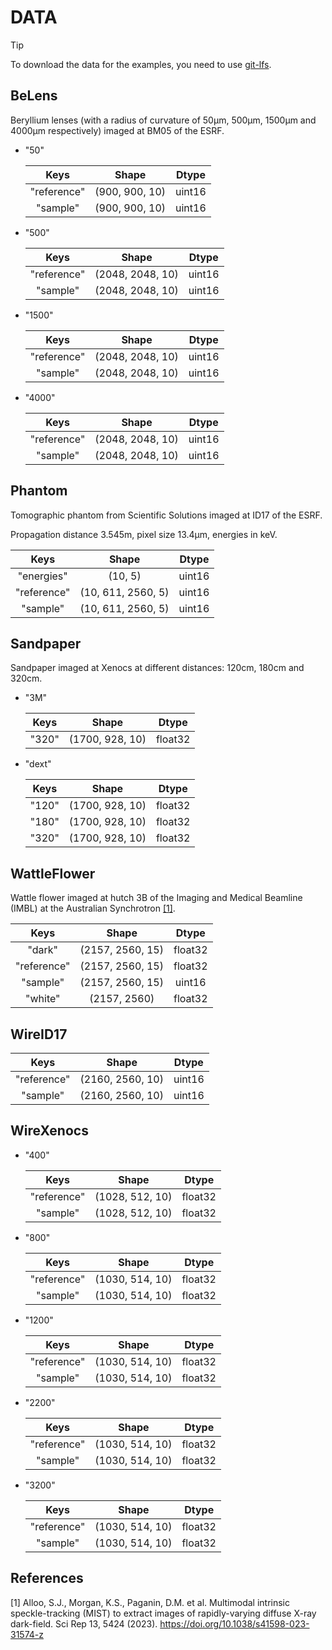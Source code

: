 # DATA

>[!TIP]
>To download the data for the examples, you need to use [git-lfs](https://git-lfs.com).

## BeLens

Beryllium lenses (with a radius of curvature of 50μm, 500μm, 1500μm and 4000μm respectively) imaged at BM05 of the ESRF.

* "50"

    |    Keys     |     Shape      | Dtype  |
    | :---------: | :------------: | :----: |
    | "reference" | (900, 900, 10) | uint16 |
    |  "sample"   | (900, 900, 10) | uint16 |

* "500"

    |    Keys     |      Shape       | Dtype  |
    | :---------: | :--------------: | :----: |
    | "reference" | (2048, 2048, 10) | uint16 |
    |  "sample"   | (2048, 2048, 10) | uint16 |

* "1500"

    |    Keys     |      Shape       | Dtype  |
    | :---------: | :--------------: | :----: |
    | "reference" | (2048, 2048, 10) | uint16 |
    |  "sample"   | (2048, 2048, 10) | uint16 |

* "4000"

    |    Keys     |      Shape       | Dtype  |
    | :---------: | :--------------: | :----: |
    | "reference" | (2048, 2048, 10) | uint16 |
    |  "sample"   | (2048, 2048, 10) | uint16 |

## Phantom

Tomographic phantom from Scientific Solutions imaged at ID17 of the ESRF.

Propagation distance 3.545m, pixel size 13.4μm, energies in keV.

|    Keys     |       Shape        | Dtype  |
| :---------: | :----------------: | :----: |
| "energies"  |      (10, 5)       | uint16 |
| "reference" | (10, 611, 2560, 5) | uint16 |
|  "sample"   | (10, 611, 2560, 5) | uint16 |

## Sandpaper

Sandpaper imaged at Xenocs at different distances: 120cm, 180cm and 320cm.

* "3M"

    | Keys  |      Shape      |  Dtype  |
    | :---: | :-------------: | :-----: |
    | "320" | (1700, 928, 10) | float32 |

* "dext"

    | Keys  |      Shape      |  Dtype  |
    | :---: | :-------------: | :-----: |
    | "120" | (1700, 928, 10) | float32 |
    | "180" | (1700, 928, 10) | float32 |
    | "320" | (1700, 928, 10) | float32 |

## WattleFlower

Wattle flower imaged at hutch 3B of the Imaging and Medical Beamline (IMBL) at the
Australian Synchrotron [[1]](#1).

|    Keys     |      Shape       |  Dtype  |
| :---------: | :--------------: | :-----: |
|   "dark"    | (2157, 2560, 15) | float32 |
| "reference" | (2157, 2560, 15) | float32 |
|  "sample"   | (2157, 2560, 15) | uint16  |
|   "white"   |   (2157, 2560)   | float32 |

## WireID17

|    Keys     |      Shape       | Dtype  |
| :---------: | :--------------: | :----: |
| "reference" | (2160, 2560, 10) | uint16 |
|  "sample"   | (2160, 2560, 10) | uint16 |

## WireXenocs

* "400"

    |    Keys     |      Shape      |  Dtype  |
    | :---------: | :-------------: | :-----: |
    | "reference" | (1028, 512, 10) | float32 |
    |  "sample"   | (1028, 512, 10) | float32 |

* "800"

    |    Keys     |      Shape      |  Dtype  |
    | :---------: | :-------------: | :-----: |
    | "reference" | (1030, 514, 10) | float32 |
    |  "sample"   | (1030, 514, 10) | float32 |

* "1200"

    |    Keys     |      Shape      |  Dtype  |
    | :---------: | :-------------: | :-----: |
    | "reference" | (1030, 514, 10) | float32 |
    |  "sample"   | (1030, 514, 10) | float32 |

* "2200"

    |    Keys     |      Shape      |  Dtype  |
    | :---------: | :-------------: | :-----: |
    | "reference" | (1030, 514, 10) | float32 |
    |  "sample"   | (1030, 514, 10) | float32 |

* "3200"

    |    Keys     |      Shape      |  Dtype  |
    | :---------: | :-------------: | :-----: |
    | "reference" | (1030, 514, 10) | float32 |
    |  "sample"   | (1030, 514, 10) | float32 |

## References

<a id="1">[1]</a>
Alloo, S.J., Morgan, K.S., Paganin, D.M. et al. M﻿ultimodal intrinsic speckle-tracking (MIST) to extract images of rapidly-varying diffuse X-ray dark-field. Sci Rep 13, 5424 (2023). <https://doi.org/10.1038/s41598-023-31574-z>
